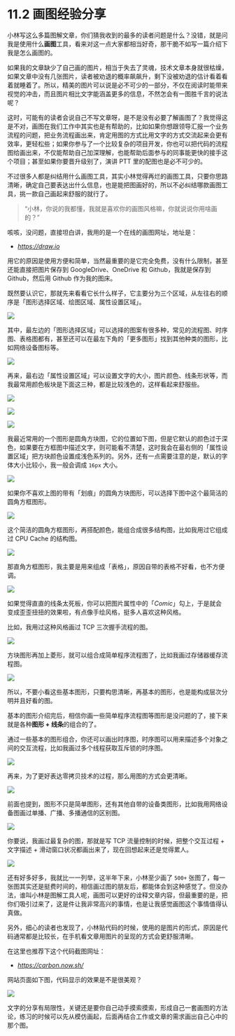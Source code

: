 # 11.2 画图经验分享

小林写这么多篇图解文章，你们猜我收到的最多的读者问题是什么？没错，就是问我是使用什么**画图**工具，看来对这一点大家都相当好奇，那干脆不如写一篇介绍下我是怎么画图的。

如果我的文章缺少了自己画的图片，相当于失去了灵魂，技术文章本身就很枯燥，如果文章中没有几张图片，读者被劝退的概率飙飙升，剩下没被劝退的估计看着看着就睡着了。所以，精美的图片可以说是必不可少的一部分，不仅在阅读时能带来视觉的冲击，而且图片相比文字能涵盖更多的信息，不然怎会有一图胜千言的说法呢？

这时，可能有的读者会说自己不写文章呀，是不是没有必要了解画图了？我觉得这是不对，画图在我们工作中其实也是有帮助的，比如如果你想跟领导汇报一个业务流程的问题，把业务流程画出来，肯定用图的方式比用文字的方式交流起来会更有效率，更轻松些；如果你参与了一个比较复杂的项目开发，你也可以把代码的流程图给画出来，不仅能帮助自己加深理解，也能帮助后面参与的同事能更快的接手这个项目；甚至如果你要晋升级别了，演讲 PTT 里的配图也是必不可少的。

不过很多人都是纠结用什么画图工具，其实小林觉得再烂的画图工具，只要你思路清晰，确定自己要表达出什么信息，也是能把图画好的，所以不必纠结哪款画图工具，挑一款自己画起来舒服的就行了。

> “小林，你说的我都懂，我就是喜欢你的画图风格嘛，你就说说你用啥画的？”

咳咳，没问题，直接坦白讲，我用的是一个在线的画图网址，地址是：
- *https://draw.io*

用它的原因是使用方便和简单，当然最重要的是它完全免费，没有什么限制，甚至还能直接把图片保存到 GoogleDrive、OneDrive 和 Github，我就是保存到 Github，然后用 Github 作为我的图床。


既然要认识它，那就先来看看它长什么样子，它主要分为三个区域，从左往右的顺序是「图形选择区域、绘图区域、属性设置区域」。

![](https://cdn.jsdelivr.net/gh/xiaolincoder/ImageHost3@main/%E5%85%B6%E4%BB%96/正面图.png)

其中，最左边的「图形选择区域」可以选择的图案有很多种，常见的流程图、时序图、表格图都有，甚至还可以在最左下角的「更多图形」找到其他种类的图形，比如网络设备图标等。

![](https://cdn.jsdelivr.net/gh/xiaolincoder/ImageHost3@main/%E5%85%B6%E4%BB%96/图形选择.png)

再来，最右边「属性设置区域」可以设置文字的大小，图片颜色、线条形状等，而我最常用颜色板块是下面这三种，都是比较浅色的，这样看起来舒服些。

![](https://cdn.jsdelivr.net/gh/xiaolincoder/ImageHost3@main/%E5%85%B6%E4%BB%96/浅色风格.png)

![](https://cdn.jsdelivr.net/gh/xiaolincoder/ImageHost3@main/%E5%85%B6%E4%BB%96/浅色风格2.png)

![](https://cdn.jsdelivr.net/gh/xiaolincoder/ImageHost3@main/%E5%85%B6%E4%BB%96/深浅色风格.png)

我最近常用的一个图形是圆角方块图，它的位置如下图，但是它默认的颜色过于深色，如果要在方框图中描述文字，则可能看不清楚，这时我会在最右侧的「属性设置区域」把方块颜色设置成浅色系列的。另外，还有一点需要注意的是，默认的字体大小比较小，我一般会调成 `16px` 大小。

![](https://cdn.jsdelivr.net/gh/xiaolincoder/ImageHost3@main/%E5%85%B6%E4%BB%96/常用的方块.png)

如果你不喜欢上图的带有「划痕」的圆角方块图形，可以选择下图中这个最简洁的圆角方框图形。

![](https://cdn.jsdelivr.net/gh/xiaolincoder/ImageHost3@main/%E5%85%B6%E4%BB%96/圆角方块图形.png)

这个简洁的圆角方框图形，再搭配颜色，能组合成很多结构图，比如我用过它组成过 CPU Cache 的结构图。

![](https://cdn.jsdelivr.net/gh/xiaolincoder/ImageHost2/操作系统/存储结构/CPU-Cache.png)

那直角方框图形，我主要是用来组成「表格」，原因自带的表格不好看，也不方便调。

![](https://cdn.jsdelivr.net/gh/xiaolincoder/ImageHost3@main/%E5%85%B6%E4%BB%96/表格.png)

如果觉得直直的线条太死板，你可以把图片属性中的「*Comic*」勾上，于是就会变成歪歪扭扭的效果啦，有点像手绘风格，挺多人喜欢这种风格。

比如，我用过这种风格画过 TCP 三次握手流程的图。

![](https://cdn.jsdelivr.net/gh/xiaolincoder/ImageHost2/%E8%AE%A1%E7%AE%97%E6%9C%BA%E7%BD%91%E7%BB%9C/TCP-%E4%B8%89%E6%AC%A1%E6%8F%A1%E6%89%8B%E5%92%8C%E5%9B%9B%E6%AC%A1%E6%8C%A5%E6%89%8B/14.jpg)

方块图形再加上菱形，就可以组合成简单程序流程图了，比如我画过存储器缓存流程图。

![](https://cdn.jsdelivr.net/gh/xiaolincoder/ImageHost2/操作系统/存储结构/缓存体系.png)

所以，不要小看这些基本图形，只要构思清晰，再基本的图形，也是能构成层次分明并且好看的图。

基本的图形介绍完后，相信你画一些简单程序流程图等图形是没问题的了，接下来就是各种**图形 + 线条**的组合的了。

通过一些基本的图形组合，你还可以画出时序图，时序图可以用来描述多个对象之间的交互流程，比如我画过多个线程获取互斥锁的时序图。

![](https://cdn.jsdelivr.net/gh/xiaolincoder/ImageHost2/操作系统/锁/互斥锁工作流程.png)

再来，为了更好表达零拷贝技术的过程，那么用图的方式会更清晰。

![](https://cdn.jsdelivr.net/gh/xiaolincoder/ImageHost2/%E6%93%8D%E4%BD%9C%E7%B3%BB%E7%BB%9F/%E9%9B%B6%E6%8B%B7%E8%B4%9D/senfile-%E9%9B%B6%E6%8B%B7%E8%B4%9D.png)

前面也提到，图形不只是简单图形，还有其他自带的设备类图形，比如我用网络设备图画过单播、广播、多播通信的区别图。

![](https://cdn.jsdelivr.net/gh/xiaolincoder/ImageHost/%E8%AE%A1%E7%AE%97%E6%9C%BA%E7%BD%91%E7%BB%9C/IP/13.jpg)

你要说，我画过最复杂的图，那就是写 TCP 流量控制的时候，把整个交互过程 + 文字描述 + 滑动窗口状况都画出来了，现在回想起来还是觉得累人。

![](https://cdn.jsdelivr.net/gh/xiaolincoder/ImageHost2/%E8%AE%A1%E7%AE%97%E6%9C%BA%E7%BD%91%E7%BB%9C/TCP-%E5%8F%AF%E9%9D%A0%E7%89%B9%E6%80%A7/22.jpg)

还有好多好多，我就比一一列举，这半年下来，小林至少画了 `500+` 张图了，每一张图其实还是挺费时间的，相信画过图的朋友后，都能体会到这种感觉了。但没办法，谁叫小林是图解工具人呢，画图可以更好的诠释文章内容，但最重要的是，把你们吸引过来了，这是件让我非常高兴的事情，也是让我感觉画图这个事情值得认真做。

另外，细心的读者也发现了，小林贴代码的时候，使用的是图片的形式，原因是代码通常都是比较长，在手机看文章用图片的呈现的方式会更舒服清晰。

在这里也推荐下这个代码截图网址：
- *https://carbon.now.sh/*

网站页面如下图，代码显示的效果是不是很美观？

![](https://cdn.jsdelivr.net/gh/xiaolincoder/ImageHost3@main/%E5%85%B6%E4%BB%96/carbon.png)

文字的分享有局限性，关键还是要你自己动手摸索摸索，形成自己一套画图的方法论，练习的时候可以先从模仿画起，后面再结合工作或文章的需求画出自己心中的那个图。